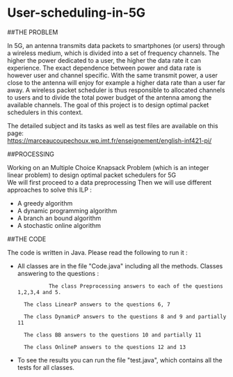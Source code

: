  # User-scheduling-in-5G 


##THE PROBLEM 

In 5G, an antenna transmits data packets to smartphones (or users) through a
wireless medium, which is divided into a set of frequency channels.
The higher the power dedicated to a user, the higher the data rate it can experience. 
The exact dependence between power and data rate is however user and channel specific. 
With the same transmit power, a user close to the antenna will
enjoy for example a higher data rate than a user far away.
A wireless packet scheduler is thus responsible to allocated channels to users and to divide the total power
budget of the antenna among the available channels. 
The goal of this project is to design optimal packet schedulers in this context.  

The detailed subject and its tasks as well as test files are available on this page:  
https://marceaucoupechoux.wp.imt.fr/enseignement/english-inf421-pi/  



##PROCESSING
  
Working on an Multiple Choice Knapsack Problem (which is an integer linear problem) to design optimal packet schedulers for 5G   
We will first proceed to a data preprocessing
Then we will use different approaches to solve this ILP :
- A greedy algorithm
- A dynamic programming algorithm
- A branch an bound algorithm
- A stochastic online algorithm





##THE CODE 

The code is written in Java. Please read the following to run it :

- All classes are in the file "Code.java" including all the methods.
	Classes answering to the questions :

                The class Preprocessing answers to each of the questions 1,2,3,4 and 5.   

		The class LinearP answers to the questions 6, 7  

		The class DynamicP answers to the questions 8 and 9 and partially 11  

		The class BB answers to the questions 10 and partially 11  

		The class OnlineP answers to the questions 12 and 13  

- To see the results you can run the file "test.java", which contains all the tests for all classes. 


